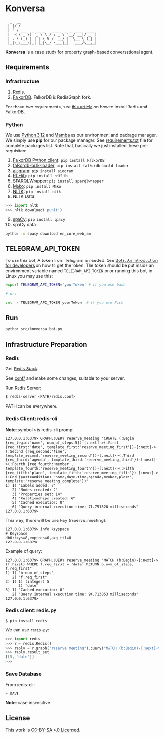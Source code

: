# Konversa

```
  _  __                                   
 | |/ /                                   
 | ' / ___  _ ____   _____ _ __ ___  __ _ 
 |  < / _ \| '_ \ \ / / _ \ '__/ __|/ _` |
 | . \ (_) | | | \ V /  __/ |  \__ \ (_| |
 |_|\_\___/|_| |_|\_/ \___|_|  |___/\__,_|
```

**Konversa** is a case study for property graph-based conversational agent.

## Requirements

### Infrastructure

1. [Redis](https://redis.io).
2. [FalkorDB](https://www.falkordb.com). FalkorDB is RedisGraph fork.

For those two requirements, see [this article](https://zimeracorp.com/posts/18/) on how to install Redis and FalkorDB.

### Python

We use [Python 3.12](https://www.python.org) and [Mamba](https://github.com/mamba-org/mamba) as our environment and package manager. We simply use **pip** for our package manager. See [requirements.txt](requirements.txt) file for complete packages list. Note that, basically we just installed these pre-requisites:

1. [FalkorDB Python client](https://github.com/falkorDB/falkordb-py): `pip install FalkorDB`
2. [falkordb-bulk-loader](https://pypi.org/project/falkordb-bulk-loader/): `pip install falkordb-build-loader`
3. [aiogram](https://aiogram.dev/): `pip install aiogram`
4. [RDFlib](https://rdflib.dev/): `pip install rdflib`
5. [SPARQLWrapper](https://github.com/RDFLib/sparqlwrapper): `pip install sparqlwrapper`
6. [Mako](https://www.makotemplates.org/): `pip install Mako`
7. [NLTK](https://nltk.org): `pip install nltk`
8. NLTK Data:

```python
>>> import nltk
>>> nltk.download('punkt')
```

9. [spaCy](https://spacy.io): `pip install spacy`
10. spaCy data:

```bash
python -m spacy download en_core_web_sm
```

## TELEGRAM_API_TOKEN

To use this bot, A token from Telegram is needed. See [Bots: An introduction for developers](https://core.telegram.org/bots) on how to get the token. The token should be put inside an environment variable named `TELEGRAM_API_TOKEN` prior running this bot, in Linux you may use this:

```bash
export TELEGRAM_API_TOKEN='yourToken' # if you use bash

# or:

set -x TELEGRAM_API_TOKEN yourToken  # if you use Fish
```

## Run

```bash
python src/konversa_bot.py
```

## Infrastructure Preparation

### Redis

Get [Redis Stack](https://redis.io/downloads/).

See [conf/](conf/) and make some changes, suitable to your server.

Run Redis Server:

```bash
$ redis-server <PATH/redis.conf> 
```

PATH can be everywhere.

### Redis Client: redis-cli

**Note**: symbol ``>`` is redis-cli prompt.

```
127.0.0.1:6379> GRAPH.QUERY reserve_meeting "CREATE (:Begin {req_begin:'name', num_of_steps:5})-[:next]->(:First {req_first:'date', template_first:'reserve_meeting_first'})-[:next]->(:Second {req_second:'time', template_second:'reserve_meeting_second'})-[:next]->(:Third {req_third:'agenda', template_third:'reserve_meeting_third'})-[:next]->(:Fourth {req_fourth:'member', template_fourth:'reserve_meeting_fourth'})-[:next]->(:Fifth {req_fifth:'place', template_fifth:'reserve_meeting_fifth'})-[:next]->(:End {postcondition: 'name,date,time,agenda,member,place', template:'reserve_meeting_complete'})"
1) 1) "Labels added: 7"
   2) "Nodes created: 7"
   3) "Properties set: 14"
   4) "Relationships created: 6"
   5) "Cached execution: 0"
   6) "Query internal execution time: 71.751520 milliseconds"
127.0.0.1:6379> 
```

This way, there will be one key (reserve_meeting):

```
127.0.0.1:6379> info keyspace
# Keyspace
db0:keys=8,expires=0,avg_ttl=0
127.0.0.1:6379> 
```

Example of query:

```
127.0.0.1:6379> GRAPH.QUERY reserve_meeting "MATCH (b:Begin)-[:next]->(f:First) WHERE f.req_first = 'date' RETURN b.num_of_steps, f.req_first"
1) 1) "b.num_of_steps"
   2) "f.req_first"
2) 1) 1) (integer) 5
      2) "date"
3) 1) "Cached execution: 0"
   2) "Query internal execution time: 94.713853 milliseconds"
127.0.0.1:6379> 
```

### Redis client: redis.py

```
$ pip install redis
```

We can use `redis-py`:

```python
>>> import redis
>>> r = redis.Redis()
>>> reply = r.graph("reserve_meeting").query("MATCH (b:Begin)-[:next]->(f:First) WHERE f.req_first = 'date' RETURN b.num_of_steps, f.req_first")
>>> reply.result_set
[[5, 'date']]
>>> 
```

### Save Database

From redis-cli:

```
> SAVE
```

**Note**: case insensitive.

## License

This work is [CC-BY-SA 4.0 Licensed](https://creativecommons.org/licenses/by-sa/4.0/).
